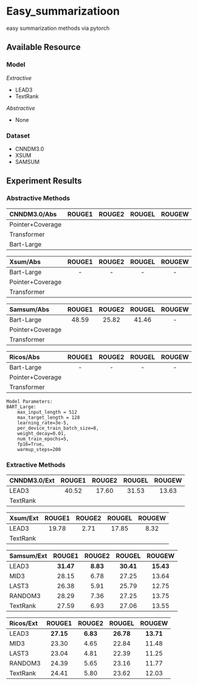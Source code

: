 # Easy_summarizatioon
 easy summarization methods via pytorch
 
## Available Resource

### Model

*Extractive*
- LEAD3
- TextRank

*Abstractive*
- None

### Dataset
- CNNDM3.0
- XSUM
- SAMSUM


## Experiment Results

### Abstractive Methods
| CNNDM3.0/Abs | ROUGE1 | ROUGE2 | ROUGEL | ROUGEW
| :-----| :----: | :----: |:----: |:----: |
| Pointer+Coverage |  |  |  | 
| Transformer |  |  |
| Bart-Large |  |  |


| Xsum/Abs | ROUGE1 | ROUGE2 | ROUGEL | ROUGEW
| :-----| :----: | :----: |:----: |:----: |
| Bart-Large |  - |- | -| -|
| Pointer+Coverage |  |  |  | 
| Transformer |  |  |

| Samsum/Abs | ROUGE1 | ROUGE2 | ROUGEL | ROUGEW
| :-----| :----: | :----: |:----: |:----: |
| Bart-Large | 48.59 | 25.82 | 41.46 | -
| Pointer+Coverage |  |  |  | 
| Transformer |  |  |

| Ricos/Abs | ROUGE1 | ROUGE2 | ROUGEL | ROUGEW
| :-----| :----: | :----: |:----: |:----: |
| Bart-Large | - |- | -| -|
| Pointer+Coverage |  |  |  | 
| Transformer |  |  |





```
Model Parameters:
BART_Large:
    max_input_length = 512
    max_target_length = 128
    learning_rate=3e-5,
    per_device_train_batch_size=8,
    weight_decay=0.01,
    num_train_epochs=5,
    fp16=True,
    warmup_steps=200
```


### Extractive Methods

| CNNDM3.0/Ext | ROUGE1 | ROUGE2 | ROUGEL | ROUGEW
| :-----| :----: | :----: |:----: |:----: |
| LEAD3 | 40.52 | 17.60 | 31.53 | 13.63
| TextRank |  |  |


| Xsum/Ext | ROUGE1 | ROUGE2 | ROUGEL | ROUGEW
| :-----| :----: | :----: |:----: |:----: |
| LEAD3 | 19.78 | 2.71 | 17.85 | 8.32
| TextRank |  |  |

| Samsum/Ext | ROUGE1 | ROUGE2 | ROUGEL | ROUGEW
| :-----| :----: | :----: |:----: |:----: |
| LEAD3 | **31.47** | **8.83** | **30.41** | **15.43**
| MID3 | 28.15 | 6.78 | 27.25| 13.64
| LAST3 | 26.38 | 5.91 | 25.79 | 12.75
| RANDOM3 | 28.29 | 7.36 | 27.25 | 13.75
| TextRank | 27.59 | 6.93 |27.06| 13.55

| Ricos/Ext | ROUGE1 | ROUGE2 | ROUGEL | ROUGEW
| :-----| :----: | :----: |:----: |:----: |
| LEAD3 | **27.15** | **6.83** | **26.78** | **13.71**
| MID3 | 23.30 | 4.65 | 22.84| 11.48
| LAST3 | 23.04 | 4.81 | 22.39 | 11.25
| RANDOM3 | 24.39 | 5.65 | 23.16 | 11.77
| TextRank | 24.41 | 5.80 |23.62| 12.03